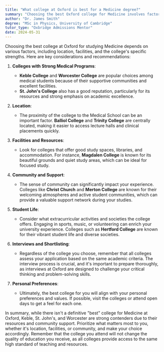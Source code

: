 ```yaml
---
title: "What college at Oxford is best for a Medicine degree?"
summary: "Choosing the best Oxford college for Medicine involves factors like location, facilities, and community support. Keble, St. John's, and Worcester are top options."
author: "Dr. James Smith"
degree: "MSc in Physics, University of Cambridge"
tutor_type: "Oxbridge Admissions Mentor"
date: 2024-05-31
---
```


Choosing the best college at Oxford for studying Medicine depends on various factors, including location, facilities, and the college's specific strengths. Here are key considerations and recommendations:

1. **Colleges with Strong Medical Programs**: 
   - **Keble College** and **Worcester College** are popular choices among medical students because of their supportive communities and excellent facilities. 
   - **St. John's College** also has a good reputation, particularly for its resources and strong emphasis on academic excellence.

2. **Location**: 
   - The proximity of the college to the Medical School can be an important factor. **Balliol College** and **Trinity College** are centrally located, making it easier to access lecture halls and clinical placements quickly.

3. **Facilities and Resources**:
   - Look for colleges that offer good study spaces, libraries, and accommodation. For instance, **Magdalen College** is known for its beautiful grounds and quiet study areas, which can be ideal for focused study.

4. **Community and Support**:
   - The sense of community can significantly impact your experience. Colleges like **Christ Church** and **Merton College** are known for their welcoming atmospheres and active student communities, which can provide a valuable support network during your studies.

5. **Student Life**:
   - Consider what extracurricular activities and societies the college offers. Engaging in sports, music, or volunteering can enrich your university experience. Colleges such as **Hertford College** are known for their vibrant student life and diverse societies.

6. **Interviews and Shortlisting**:
   - Regardless of the college you choose, remember that all colleges assess your application based on the same academic criteria. The interview process is crucial, and it's important to prepare thoroughly, as interviews at Oxford are designed to challenge your critical thinking and problem-solving skills.

7. **Personal Preferences**:
   - Ultimately, the best college for you will align with your personal preferences and values. If possible, visit the colleges or attend open days to get a feel for each one.

In summary, while there isn't a definitive "best" college for Medicine at Oxford, Keble, St. John's, and Worcester are strong contenders due to their resources and community support. Prioritize what matters most to you, whether it's location, facilities, or community, and make your choice accordingly. Remember that the college you attend will not change the quality of education you receive, as all colleges provide access to the same high standard of teaching and resources.
    